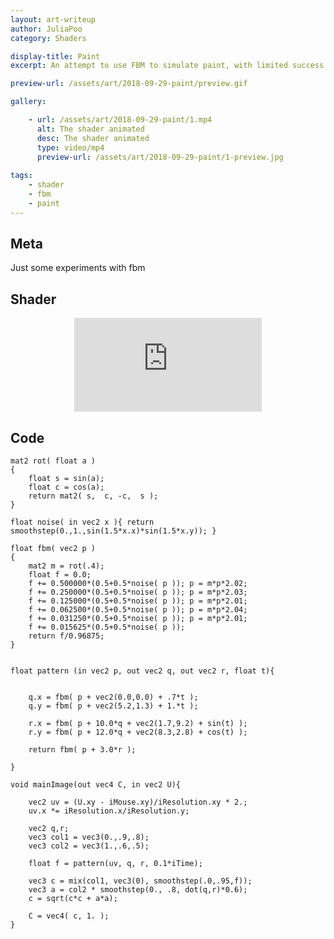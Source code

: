 ```yaml
---
layout: art-writeup
author: JuliaPoo
category: Shaders

display-title: Paint
excerpt: An attempt to use FBM to simulate paint, with limited success.

preview-url: /assets/art/2018-09-29-paint/preview.gif

gallery:

    - url: /assets/art/2018-09-29-paint/1.mp4
      alt: The shader animated
      desc: The shader animated
      type: video/mp4
      preview-url: /assets/art/2018-09-29-paint/1-preview.jpg
        
tags:
    - shader
    - fbm
    - paint
---
```


## Meta

Just some experiments with fbm

## Shader

<center>
<iframe class="shader-container" frameborder="0" src="https://www.shadertoy.com/embed/MlVcDt?gui=true&t=10&paused=false&muted=false" allowfullscreen></iframe>
</center>

<!--
The shader is intensive and might crash mobile browsers. Click to see the shader at shadertoy:

<center>
<a href="https://www.shadertoy.com/view/MlVcDt"><img src="https://www.shadertoy.com/media/shaders/MlVcDt.jpg"></a>
</center>
-->

## Code

```hlsl
mat2 rot( float a )
{ 
    float s = sin(a);
    float c = cos(a);
    return mat2( s,  c, -c,  s ); 
}

float noise( in vec2 x ){ return smoothstep(0.,1.,sin(1.5*x.x)*sin(1.5*x.y)); }

float fbm( vec2 p )
{
    mat2 m = rot(.4);
    float f = 0.0;
    f += 0.500000*(0.5+0.5*noise( p )); p = m*p*2.02;
    f += 0.250000*(0.5+0.5*noise( p )); p = m*p*2.03;
    f += 0.125000*(0.5+0.5*noise( p )); p = m*p*2.01;
    f += 0.062500*(0.5+0.5*noise( p )); p = m*p*2.04;
    f += 0.031250*(0.5+0.5*noise( p )); p = m*p*2.01;
    f += 0.015625*(0.5+0.5*noise( p ));
    return f/0.96875;
}


float pattern (in vec2 p, out vec2 q, out vec2 r, float t){
   
    
	q.x = fbm( p + vec2(0.0,0.0) + .7*t );
    q.y = fbm( p + vec2(5.2,1.3) + 1.*t );

    r.x = fbm( p + 10.0*q + vec2(1.7,9.2) + sin(t) );
    r.y = fbm( p + 12.0*q + vec2(8.3,2.8) + cos(t) );

    return fbm( p + 3.0*r );
    
}

void mainImage(out vec4 C, in vec2 U){
    
    vec2 uv = (U.xy - iMouse.xy)/iResolution.xy * 2.;
    uv.x *= iResolution.x/iResolution.y;
	
    vec2 q,r;
    vec3 col1 = vec3(0.,.9,.8);
    vec3 col2 = vec3(1.,.6,.5);
    
    float f = pattern(uv, q, r, 0.1*iTime);
    
    vec3 c = mix(col1, vec3(0), smoothstep(.0,.95,f));
    vec3 a = col2 * smoothstep(0., .8, dot(q,r)*0.6);
    c = sqrt(c*c + a*a);

    C = vec4( c, 1. );
}
```